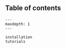 ```{include} ../README.md
```

## Table of contents

```{toctree}
---
maxdepth: 1
---

installation
tutorials
```
